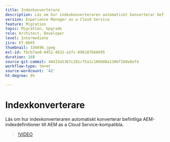 ```yaml
---
title: Indexkonverterare
description: Läs om hur indexkonverteraren automatiskt konverterar befintliga AEM-indexdefinitioner till AEM as a Cloud Service-kompatibla.
version: Experience Manager as a Cloud Service
feature: Migration
topic: Migration, Upgrade
role: Architect, Developer
level: Intermediate
jira: KT-8665
thumbnail: 336696.jpeg
exl-id: fbcb7ae8-0452-4632-a1fc-896187bb6695
duration: 168
source-git-commit: 48433a5367c281cf5a1c106b08a1306f1b0e8ef4
workflow-type: tm+mt
source-wordcount: '42'
ht-degree: 0%

---
```


# Indexkonverterare

Läs om hur indexkonverteraren automatiskt konverterar befintliga AEM-indexdefinitioner till AEM as a Cloud Service-kompatibla.

>[!VIDEO](https://video.tv.adobe.com/v/336696?quality=12&learn=on)
